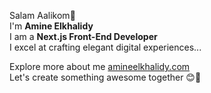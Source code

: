 Salam Aalikom👋   
I'm **Amine Elkhalidy**   
I am a **Next.js Front-End Developer**   
I excel at crafting elegant digital experiences...   


Explore more about me [amineelkhalidy.com](https://www.amineelkhalidy.com)   
Let's create something awesome together 😊🚀

   





